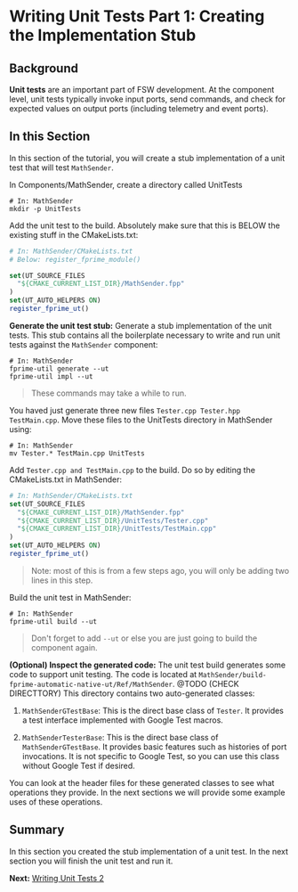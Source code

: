 # Writing Unit Tests Part 1: Creating the Implementation Stub

## Background 

**Unit tests** are an important part of FSW development. At the component level, unit tests typically invoke input ports, send commands, and check for expected values on output ports (including telemetry and event ports).


## In this Section 

In this section of the tutorial, you will create a stub implementation of a unit test that will test `MathSender`. 

In Components/MathSender, create a directory called UnitTests 

```shell 
# In: MathSender
mkdir -p UnitTests
```

Add the unit test to the build. Absolutely make sure that this is BELOW the existing stuff in the CMakeLists.txt:

```cmake 
# In: MathSender/CMakeLists.txt
# Below: register_fprime_module()

set(UT_SOURCE_FILES
  "${CMAKE_CURRENT_LIST_DIR}/MathSender.fpp"
)
set(UT_AUTO_HELPERS ON)
register_fprime_ut()
```

**Generate the unit test stub:**
Generate a stub implementation of the unit tests.
This stub contains all the boilerplate necessary to write and
run unit tests against the `MathSender` component:

```shell 
# In: MathSender
fprime-util generate --ut 
fprime-util impl --ut
```
> These commands may take a while to run.

You haved just generate three new files ```Tester.cpp Tester.hpp TestMain.cpp```. Move these files to the UnitTests directory in MathSender using:

```shell 
# In: MathSender
mv Tester.* TestMain.cpp UnitTests
```

Add ```Tester.cpp and TestMain.cpp``` to the build. Do so by editing the CMakeLists.txt in MathSender: 

```cmake
# In: MathSender/CMakeLists.txt 
set(UT_SOURCE_FILES
  "${CMAKE_CURRENT_LIST_DIR}/MathSender.fpp"
  "${CMAKE_CURRENT_LIST_DIR}/UnitTests/Tester.cpp"
  "${CMAKE_CURRENT_LIST_DIR}/UnitTests/TestMain.cpp"
)
set(UT_AUTO_HELPERS ON)
register_fprime_ut()
```

> Note: most of this is from a few steps ago, you will only be adding two lines in this step. 

Build the unit test in MathSender:

```shell 
# In: MathSender
fprime-util build --ut 
```
> Don't forget to add ```--ut``` or else you are just going to build the component again. 

**(Optional) Inspect the generated code:**
The unit test build generates some code to support unit testing.
The code is located at `MathSender/build-fprime-automatic-native-ut/Ref/MathSender`. @TODO (CHECK DIRECTTORY)
This directory contains two auto-generated classes:

1. `MathSenderGTestBase`: This is the direct base
class of `Tester`.
It provides a test interface implemented with Google Test
macros.

1. `MathSenderTesterBase`: This is the direct base
class of `MathSenderGTestBase`.
It provides basic features such as histories of port
invocations.
It is not specific to Google Test, so you can
use this class without Google Test if desired.

You can look at the header files for these generated classes
to see what operations they provide.
In the next sections we will provide some example uses
of these operations.


## Summary

In this section you created the stub implementation of a unit test. In the next section you will finish the unit test and run it. 

**Next:** [Writing Unit Tests 2](./writing-unit-tests-2.md)


